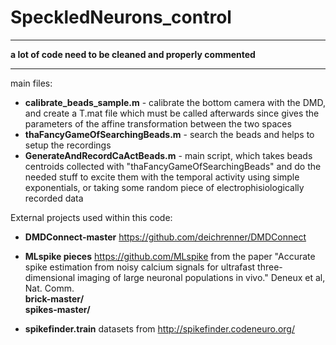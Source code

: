 # SpeckledNeurons_control

---

**a lot of code need to be cleaned and properly commented**

---

main files:
* **calibrate_beads_sample.m** - calibrate the bottom camera with the DMD, and create a T.mat file which must be called afterwards since gives the parameters of the affine transformation between the two spaces
* **thaFancyGameOfSearchingBeads.m** - search the beads and helps to setup the recordings
* **GenerateAndRecordCaActBeads.m**  - main script, which takes beads centroids collected with "thaFancyGameOfSearchingBeads" and do the needed stuff to excite them with the temporal activity using simple exponentials, or taking some random piece of electrophisiologically recorded data

External projects used within this code:

* **DMDConnect-master**
 https://github.com/deichrenner/DMDConnect

* **MLspike pieces**
https://github.com/MLspike
from the paper "Accurate spike estimation from noisy calcium signals for ultrafast three-dimensional imaging of large neuronal populations in vivo." Deneux et al, Nat. Comm.  
  **brick-master/**  
  **spikes-master/**  

* **spikefinder.train**
datasets from http://spikefinder.codeneuro.org/

